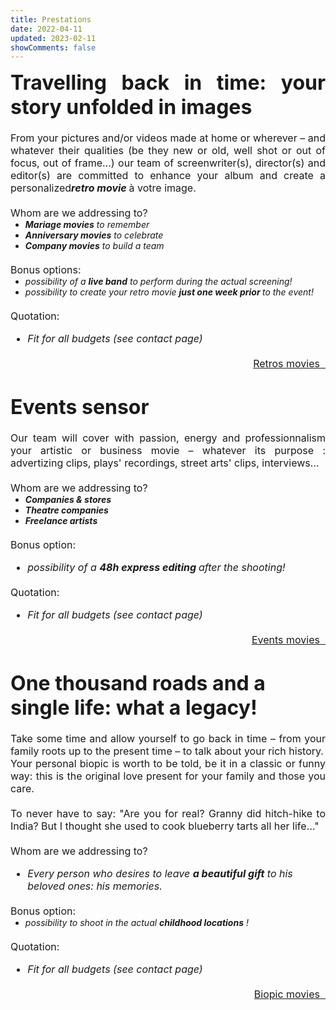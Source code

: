 ```yaml
---
title: Prestations
date: 2022-04-11
updated: 2023-02-11
showComments: false
---
```

<p style='margin:0cm;font-size:16px;text-align:justify;'><strong><span style='font-size:32px;'>Travelling back in time: your story unfolded in images</span></strong></p>
<p style='margin:0cm;font-size:16px;text-align:justify;'>&nbsp; &nbsp; &nbsp; &nbsp; &nbsp; &nbsp;&nbsp;</p>
<p style='margin:0cm;font-size:16px;text-align:justify;'>From your pictures and/or videos made at home or wherever – and whatever their qualities (be they new or old, well shot or out of focus, out of frame&hellip;) our team of screenwriter(s), director(s) and editor(s) are committed to enhance your album and create a personalized<strong><em>retro movie&nbsp;</em></strong>&agrave; votre image.</p>
<p style='margin:0cm;font-size:16px;'>&nbsp;</p>
<p style='margin:0cm;font-size:16px;'><strong><em></em></strong>Whom are we addressing to?</p>
<ul style="margin:0cm;list-style-type: disc;">
    <li><strong><em><span >Mariage movies</span></em></strong><em><span >&nbsp;to remember</span></em></li>
    <li><strong><em><span >Anniversary movies</span></em></strong><em><span >&nbsp;to celebrate&nbsp;</span></em></li>
    <li><strong><em><span >Company movies</span></em></strong><em><span >&nbsp;to build a team</span></em></li>
</ul>
<p style='margin:0cm;font-size:16px;'>&nbsp;</p>
<p style='margin:0cm;font-size:16px;'>Bonus options:</p>
<ul style="margin:0cm;list-style-type: disc;">
    <li><em><span >possibility of a <strong>live band</strong> to perform during the actual screening!</span></em></li>
    <li><em><span >possibility to create your retro movie <strong><b>just one week prior&nbsp;</b></strong>to the event!</span></em></li>
</ul>
<p style='margin:0cm;font-size:16px;text-align:justify;'>&nbsp;</p>
<p style='margin:0cm;font-size:16px;text-align:justify;'>Quotation:</p>
<div style='margin:0cm;font-size:16px;'>
    <ul style="margin-bottom:0cm;list-style-type: disc;">
        <li style='margin:0cm;font-size:16px;'><em><span >Fit for all budgets (see contact page)</span></em></li>
    </ul>
</div>
<p style='margin:0cm;font-size:16px;text-align:justify;'><em>&nbsp;</em></p>
<p style='margin:0cm;font-size:16px;text-align:right;'><a class="previous" href="/tags/retro">Retros movies&nbsp;&nbsp;<i class="fas fa-arrow-right"></i></a></p>
<p style='margin:0cm;font-size:16px;'>&nbsp;</p>
<p style='margin:0cm;font-size:16px;'>&nbsp;</p>
<p style='margin:0cm;font-size:16px;text-align:justify;'><strong><span style='font-size:32px;'>Events sensor</span></strong></p>
<p style='margin:0cm;font-size:16px;text-align:justify;'>&nbsp; &nbsp; &nbsp; &nbsp; &nbsp; &nbsp;&nbsp;</p>
<p style='margin:0cm;font-size:16px;text-align:justify;'>Our team will cover with passion, energy and professionnalism your artistic or business movie – whatever its purpose : advertizing clips, plays&#39; recordings, street arts&#39; clips, interviews&hellip;</p>
<p style='margin:0cm;font-size:16px;text-align:justify;'>&nbsp;</p>
<p style='margin:0cm;font-size:16px;'><strong><em></em></strong>Whom are we addressing to?</p>
<ul style="margin:0cm;list-style-type: disc;">
    <li><strong><em><span >Companies &amp; stores</span></em></strong></li>
    <li><strong><em><span >Theatre companies&nbsp;</span></em></strong></li>
    <li><strong><em><span >Freelance artists</span></em></strong></li>
</ul>
<p style='margin:0cm;font-size:16px;'>&nbsp;</p>
<p style='margin:0cm;font-size:16px;'>Bonus option:</p>
<div style='margin:0cm;font-size:16px;'>
    <ul style="margin-bottom:0cm;list-style-type: disc;">
        <li style='margin:0cm;font-size:16px;'><em><span >possibility of a <strong><b>48h express editing&nbsp;</b></strong>after the shooting!</span></em></li>
    </ul>
</div>
<p style='margin:0cm;font-size:16px;text-align:justify;'>&nbsp;</p>
<p style='margin:0cm;font-size:16px;text-align:justify;'>Quotation:</p>
<div style='margin:0cm;font-size:16px;'>
    <ul style="margin-bottom:0cm;list-style-type: disc;">
        <li style='margin:0cm;font-size:16px;'><em><span >Fit for all budgets (see contact page)</span></em></li>
    </ul>
</div>
<p style='margin:0cm;font-size:16px;text-align:justify;'><em>&nbsp;</em></p>
<p style='margin:0cm;font-size:16px;text-align:right;'><a class="previous" href="/tags/evenement">Events movies&nbsp;&nbsp;<i class="fas fa-arrow-right"></i></a></p>
<p style='margin:0cm;font-size:16px;'>&nbsp;</p>
<p style='margin:0cm;font-size:16px;'>&nbsp;</p>
<p style='margin:0cm;font-size:16px;'><strong><span style='font-size:32px;'>One thousand roads and a single life: what a legacy!</span></strong></p>
<p style='margin:0cm;font-size:16px;text-align:justify;'>&nbsp; &nbsp; &nbsp; &nbsp; &nbsp; &nbsp;&nbsp;</p>
<p style='margin:0cm;font-size:16px;text-align:justify;'>Take some time and allow yourself to go back in time – from your family roots up to the present time – to talk about your rich history.</p>
<p style='margin:0cm;font-size:16px;text-align:justify;'>Your personal biopic is worth to be told, be it in a classic or funny way: this is the original love present for your family and those you care.</p>
<p style='margin:0cm;font-size:16px;text-align:justify;'>&nbsp;</p>
<p style='margin:0cm;font-size:16px;text-align:justify;'>To never have to say: &quot;Are you for real? Granny did hitch-hike to India? But I thought she used to cook blueberry tarts all her life&hellip;&quot;</p>
<p style='margin:0cm;font-size:16px;text-align:justify;'>&nbsp;</p>
<p style='margin:0cm;font-size:16px;'><strong><em></em></strong>Whom are we addressing to?</p>
<div style='margin:0cm;font-size:16px;'>
    <ul style="margin-bottom:0cm;list-style-type: disc;">
        <li style='margin:0cm;font-size:16px;'><em><span >Every person who desires to leave <strong>a beautiful gift</strong> to his beloved ones: his memories.</span></em></li>
    </ul>
</div>
<p style='margin:0cm;font-size:16px;'>&nbsp;</p>
<p style='margin:0cm;font-size:16px;'>Bonus option:</p>
<ul style="margin:0cm;list-style-type: disc;">
    <li><em><span >possibility to shoot in the actual <strong>childhood locations</strong> !</span></em></li>
</ul>
<p style='margin:0cm;font-size:16px;text-align:justify;'>&nbsp;</p>
<p style='margin:0cm;font-size:16px;text-align:justify;'>Quotation:</p>
<div style='margin:0cm;font-size:16px;'>
    <ul style="margin-bottom:0cm;list-style-type: disc;">
        <li style='margin:0cm;font-size:16px;'><em><span >Fit for all budgets (see contact page)</span></em></li>
    </ul>
</div>
<p style='margin:0cm;font-size:16px;text-align:justify;'><em>&nbsp;</em></p>
<p style='margin:0cm;font-size:16px;text-align:right;'><a class="previous" href="/tags/biographie">Biopic movies&nbsp;&nbsp;<i class="fas fa-arrow-right"></i></a></p>